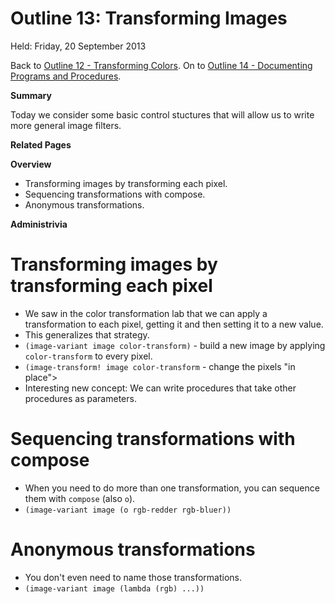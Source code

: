Outline 13: Transforming Images
===============================

Held: Friday, 20 September 2013

Back to [Outline 12 - Transforming Colors](outline.12.html).
On to [Outline 14 - Documenting Programs and Procedures](outline.14.html).

**Summary**

Today we consider some basic control stuctures that will allow us to
write more general image filters.

**Related Pages**


**Overview**

* Transforming images by transforming each pixel.
* Sequencing transformations with compose.
* Anonymous transformations.

**Administrivia**


Transforming images by transforming each pixel
==============================================
* We saw in the color transformation lab that we can apply a transformation to each pixel, getting it and then setting it to a new value.
* This generalizes that strategy.
* <code>(image-variant image color-transform)</code> - build a new image
  by applying <code>color-transform</code> to every pixel.
* <code>(image-transform! image color-transform</code> - change the pixels
  "in place">
* Interesting new concept: We can write procedures that take other procedures as parameters.

Sequencing transformations with compose
=======================================
* When you need to do more than one transformation, you can sequence them
  with <code>compose</code> (also <code>o</code>).
* <code>(image-variant image (o rgb-redder rgb-bluer))</code>

Anonymous transformations
=========================
* You don't even need to name those transformations.
* <code>(image-variant image (lambda (rgb) ...))</code>


